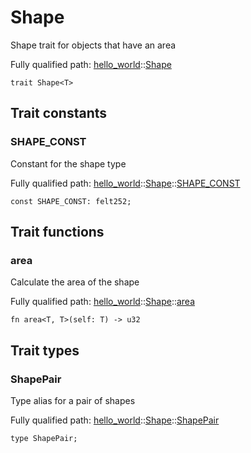# Shape

Shape trait for objects that have an area

Fully qualified path: [hello_world](./hello_world.md)::[Shape](./hello_world-Shape.md)

<pre><code class="language-rust">trait Shape&lt;T&gt;</code></pre>

## Trait constants

### SHAPE_CONST

Constant for the shape type

Fully qualified path: [hello_world](./hello_world.md)::[Shape](./hello_world-Shape.md)::[SHAPE_CONST](./hello_world-Shape-SHAPE_CONST.md)

<pre><code class="language-rust">const SHAPE_CONST: felt252;</code></pre>


## Trait functions

### area

Calculate the area of the shape

Fully qualified path: [hello_world](./hello_world.md)::[Shape](./hello_world-Shape.md)::[area](./hello_world-Shape-area.md)

<pre><code class="language-rust">fn area&lt;T, T&gt;(self: T) -&gt; u32</code></pre>


## Trait types

### ShapePair

Type alias for a pair of shapes

Fully qualified path: [hello_world](./hello_world.md)::[Shape](./hello_world-Shape.md)::[ShapePair](./hello_world-Shape-ShapePair.md)

<pre><code class="language-rust">type ShapePair;</code></pre>


